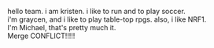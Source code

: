 hello team. i am kristen. i like to run and to play soccer.<br>
i'm graycen, and i like to play table-top rpgs.
also, i like NRF1.<br>
I'm Michael, that's pretty much it.<br>
Merge CONFLICT!!!!!
